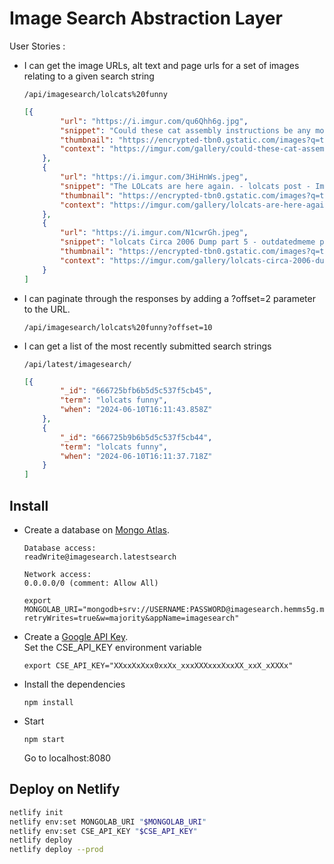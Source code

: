 # Image Search Abstraction Layer

User Stories :

* I can get the image URLs, alt text and page urls for a set of images relating to a given search string

    ```
    /api/imagesearch/lolcats%20funny
    ````
    ``` json
    [{
            "url": "https://i.imgur.com/qu6Qhh6g.jpg",
            "snippet": "Could these cat assembly instructions be any more confusing ...",
            "thumbnail": "https://encrypted-tbn0.gstatic.com/images?q=tbn:ANd9GcQ93C--aIWfWTzemVB4CTik8s9UE451qh9ksvfXOyBeMq--W72AywJNNA&s",
            "context": "https://imgur.com/gallery/could-these-cat-assembly-instructions-be-any-more-confusing-3Mjl31l"
        },
        {
            "url": "https://i.imgur.com/3HiHnWs.jpeg",
            "snippet": "The LOLcats are here again. - lolcats post - Imgur",
            "thumbnail": "https://encrypted-tbn0.gstatic.com/images?q=tbn:ANd9GcQBzVLe3xmto3DyUENL10jpsTGRcep6-Rr-zjSFd7ucbX07kORvTvFCJQ&s",
            "context": "https://imgur.com/gallery/lolcats-are-here-again-emyWO"
        },
        {
            "url": "https://i.imgur.com/N1cwrGh.jpeg",
            "snippet": "lolcats Circa 2006 Dump part 5 - outdatedmeme post - Imgur",
            "thumbnail": "https://encrypted-tbn0.gstatic.com/images?q=tbn:ANd9GcTKdsdpXgNdyGMQg0xEfF5zT4ygNQApGqLR5YHd_CcAB4j_0hvqFsPQ8xc&s",
            "context": "https://imgur.com/gallery/lolcats-circa-2006-dump-part-5-7Vc4Okl"
        }
    ]
    ```

* I can paginate through the responses by adding a ?offset=2 parameter to the URL.

    ```
    /api/imagesearch/lolcats%20funny?offset=10 
    ```

* I can get a list of the most recently submitted search strings

    ```
    /api/latest/imagesearch/
    ```
    ``` json
    [{
            "_id": "666725bfb6b5d5c537f5cb45",
            "term": "lolcats funny",
            "when": "2024-06-10T16:11:43.858Z"
        },
        {
            "_id": "666725b9b6b5d5c537f5cb44",
            "term": "lolcats funny",
            "when": "2024-06-10T16:11:37.718Z"
        }
    ]
    ```

## Install

* Create a database on [Mongo Atlas](https://cloud.mongodb.com/).  

    ```
    Database access:
    readWrite@imagesearch.latestsearch

    Network access:
    0.0.0.0/0 (comment: Allow All)
    ```

    ```
    export MONGOLAB_URI="mongodb+srv://USERNAME:PASSWORD@imagesearch.hemms5g.mongodb.net/?retryWrites=true&w=majority&appName=imagesearch"
    ```

* Create a [Google API Key](https://developers.google.com/custom-search/v1/introduction#identify_your_application_to_google_with_api_key).  
  Set the CSE_API_KEY environment variable

    ```
    export CSE_API_KEY="XXxxXxXxx0xxXx_xxxXXXxxxXxxXX_xxX_xXXXx"
    ```

* Install the dependencies

    ```
    npm install
    ```

* Start

    ```
    npm start
    ```

    Go to localhost:8080

## Deploy on Netlify

``` bash
netlify init
netlify env:set MONGOLAB_URI "$MONGOLAB_URI"
netlify env:set CSE_API_KEY "$CSE_API_KEY"
netlify deploy
netlify deploy --prod
```
